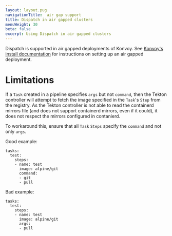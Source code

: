 ```yaml
---
layout: layout.pug
navigationTitle:  air gap support
title: Dispatch in air gapped clusters
menuWeight: 30
beta: false
excerpt: Using Dispatch in air gapped clusters
---
```


Dispatch is supported in air gapped deployments of Konvoy. See [Konvoy's install documentation](/dkp/konvoy/latest/install/install-airgapped/) for instructions on setting up an air gapped deployment.

# Limitations

If a `Task` created in a pipeline specifies `args` but not `command`, then the Tekton controller will attempt to fetch the image specified in the `Task`'s `Step` from the registry. As the Tekton controller is not able to read the containerd mirrors file (and does not support containerd mirrors, even if it could), it does not respect the mirrors configured in contanierd.

To workaround this, ensure that all `Task` `Steps` specify the `command` and not only `args`.

Good example:

```
tasks:
  test:
    steps:
    - name: test
      image: alpine/git
      command:
      - git
      - pull
```

Bad example:

```
tasks:
  test:
    steps:
    - name: test
      image: alpine/git
      args:
      - pull
```
